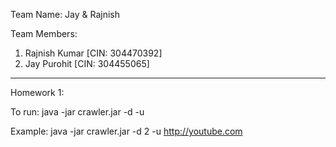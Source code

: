 Team Name: Jay & Rajnish

Team Members:
1. Rajnish Kumar [CIN: 304470392]
2. Jay Purohit [CIN: 304455065]
--------------------------------------------------------------------------------
Homework 1:

To run:
java -jar crawler.jar -d <depth> -u <url>

Example: java -jar crawler.jar -d 2 -u http://youtube.com